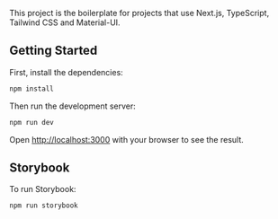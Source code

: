 This project is the boilerplate for projects that use Next.js, TypeScript, Tailwind CSS and Material-UI.

## Getting Started

First, install the dependencies:

```bash
npm install
```

Then run the development server:

```bash
npm run dev
```

Open [http://localhost:3000](http://localhost:3000) with your browser to see the result.

## Storybook

To run Storybook:

```bash
npm run storybook
```
